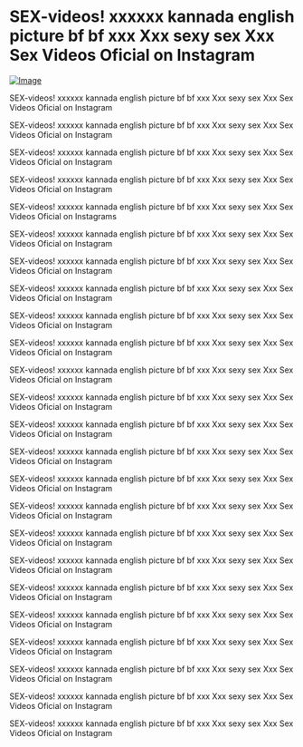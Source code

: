 # SEX-videos! xxxxxx kannada english picture bf bf xxx Xxx sexy sex Xxx Sex Videos Oficial on Instagram


[![Image](https://github.com/user-attachments/assets/4baa9e90-ca7b-464e-852e-01bd4b43bc60)](https://happiness-bro.blogspot.com/2024/12/refhttpsviralvideotrending.html)

SEX-videos! xxxxxx kannada english picture bf bf xxx Xxx sexy sex Xxx Sex Videos Oficial on Instagram

SEX-videos! xxxxxx kannada english picture bf bf xxx Xxx sexy sex Xxx Sex Videos Oficial on Instagram

SEX-videos! xxxxxx kannada english picture bf bf xxx Xxx sexy sex Xxx Sex Videos Oficial on Instagram

SEX-videos! xxxxxx kannada english picture bf bf xxx Xxx sexy sex Xxx Sex Videos Oficial on Instagram


SEX-videos! xxxxxx kannada english picture bf bf xxx Xxx sexy sex Xxx Sex Videos Oficial on Instagrams

SEX-videos! xxxxxx kannada english picture bf bf xxx Xxx sexy sex Xxx Sex Videos Oficial on Instagram

SEX-videos! xxxxxx kannada english picture bf bf xxx Xxx sexy sex Xxx Sex Videos Oficial on Instagram

SEX-videos! xxxxxx kannada english picture bf bf xxx Xxx sexy sex Xxx Sex Videos Oficial on Instagram

SEX-videos! xxxxxx kannada english picture bf bf xxx Xxx sexy sex Xxx Sex Videos Oficial on Instagram

SEX-videos! xxxxxx kannada english picture bf bf xxx Xxx sexy sex Xxx Sex Videos Oficial on Instagram

SEX-videos! xxxxxx kannada english picture bf bf xxx Xxx sexy sex Xxx Sex Videos Oficial on Instagram

SEX-videos! xxxxxx kannada english picture bf bf xxx Xxx sexy sex Xxx Sex Videos Oficial on Instagram


SEX-videos! xxxxxx kannada english picture bf bf xxx Xxx sexy sex Xxx Sex Videos Oficial on Instagram

SEX-videos! xxxxxx kannada english picture bf bf xxx Xxx sexy sex Xxx Sex Videos Oficial on Instagram

SEX-videos! xxxxxx kannada english picture bf bf xxx Xxx sexy sex Xxx Sex Videos Oficial on Instagram

SEX-videos! xxxxxx kannada english picture bf bf xxx Xxx sexy sex Xxx Sex Videos Oficial on Instagram

SEX-videos! xxxxxx kannada english picture bf bf xxx Xxx sexy sex Xxx Sex Videos Oficial on Instagram

SEX-videos! xxxxxx kannada english picture bf bf xxx Xxx sexy sex Xxx Sex Videos Oficial on Instagram

SEX-videos! xxxxxx kannada english picture bf bf xxx Xxx sexy sex Xxx Sex Videos Oficial on Instagram

SEX-videos! xxxxxx kannada english picture bf bf xxx Xxx sexy sex Xxx Sex Videos Oficial on Instagram


SEX-videos! xxxxxx kannada english picture bf bf xxx Xxx sexy sex Xxx Sex Videos Oficial on Instagram

SEX-videos! xxxxxx kannada english picture bf bf xxx Xxx sexy sex Xxx Sex Videos Oficial on Instagram

SEX-videos! xxxxxx kannada english picture bf bf xxx Xxx sexy sex Xxx Sex Videos Oficial on Instagram

SEX-videos! xxxxxx kannada english picture bf bf xxx Xxx sexy sex Xxx Sex Videos Oficial on Instagram
